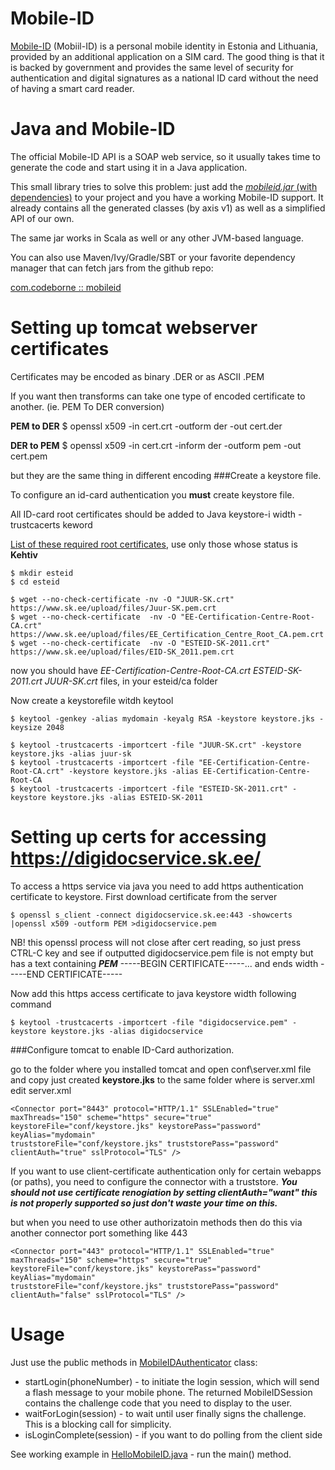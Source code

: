 Mobile-ID
=========

[Mobile-ID](http://www.id.ee/?id=10995&&langchange=1) (Mobiil-ID) is a personal mobile identity in Estonia and Lithuania,
provided by an additional application on a SIM card. The good thing is that it 
is backed by government and provides the same level of security for authentication 
and digital signatures as a national ID card without the need of having a smart card reader.

Java and Mobile-ID
==================

The official Mobile-ID API is a SOAP web service, so it usually takes time to generate the code and
start using it in a Java application.

This small library tries to solve this problem: just add the [*mobileid.jar* (with dependencies)](http://mvnrepository.com/artifact/com.codeborne)
to your project and you have a working Mobile-ID support. It already contains all the generated classes (by axis v1) as well as a simplified API of our own.

The same jar works in Scala as well or any other JVM-based language.

You can also use Maven/Ivy/Gradle/SBT or your favorite dependency manager that can fetch jars from the github repo:

  [com.codeborne :: mobileid](https://raw.github.com/llyys/mobileid/tree/master/mvn)


Setting up tomcat webserver certificates 
=====

Certificates may be encoded as binary .DER or as ASCII .PEM

If you want then transforms can take one type of encoded certificate to another. (ie. PEM To DER conversion)

**PEM to DER**
$ openssl x509 -in cert.crt -outform der -out cert.der

**DER to PEM**
$ openssl x509 -in cert.crt -inform der -outform pem -out cert.pem

but they are the same thing in different encoding
###Create a keystore file.

To configure an id-card authentication you **must** create keystore file. 

All ID-card root certificates should be added to Java keystore-i width -trustcacerts keword

[List of these required root certificates](https://www.sk.ee/Repositoorium/SK-sertifikaadid/juursertifikaadid), use only those whose status is **Kehtiv**

    $ mkdir esteid
    $ cd esteid
    
    $ wget --no-check-certificate -nv -O "JUUR-SK.crt" https://www.sk.ee/upload/files/Juur-SK.pem.crt
    $ wget --no-check-certificate  -nv -O "EE-Certification-Centre-Root-CA.crt" https://www.sk.ee/upload/files/EE_Certification_Centre_Root_CA.pem.crt    
    $ wget --no-check-certificate  -nv -O "ESTEID-SK-2011.crt" https://www.sk.ee/upload/files/EID-SK_2011.pem.crt
    

now you should have *EE-Certification-Centre-Root-CA.crt ESTEID-SK-2011.crt JUUR-SK.crt*
files, in your esteid/ca folder

Now create a keystorefile witdh keytool 

    $ keytool -genkey -alias mydomain -keyalg RSA -keystore keystore.jks -keysize 2048
        
    $ keytool -trustcacerts -importcert -file "JUUR-SK.crt" -keystore keystore.jks -alias juur-sk
    $ keytool -trustcacerts -importcert -file "EE-Certification-Centre-Root-CA.crt" -keystore keystore.jks -alias EE-Certification-Centre-Root-CA
    $ keytool -trustcacerts -importcert -file "ESTEID-SK-2011.crt" -keystore keystore.jks -alias ESTEID-SK-2011

Setting up certs for accessing https://digidocservice.sk.ee/
=====

To access a https service via java you need to add https authentication certificate to keystore. 
First download certificate from the server

    $ openssl s_client -connect digidocservice.sk.ee:443 -showcerts |openssl x509 -outform PEM >digidocservice.pem
NB! this openssl process will not close after cert reading, so just press CTRL-C key and see if outputted digidocservice.pem file is not empty but 
has a text containing ***PEM*** -----BEGIN CERTIFICATE-----... and ends width -----END CERTIFICATE-----

Now add this https access certificate to java keystore width following command 

    $ keytool -trustcacerts -importcert -file "digidocservice.pem" -keystore keystore.jks -alias digidocservice


###Configure tomcat to enable ID-Card authorization.

go to the folder where you installed tomcat and open conf\server.xml file and copy just created **keystore.jks** to the same folder where is server.xml
edit server.xml 

     
    <Connector port="8443" protocol="HTTP/1.1" SSLEnabled="true" 
    maxThreads="150" scheme="https" secure="true" 
    keystoreFile="conf/keystore.jks" keystorePass="password" keyAlias="mydomain" 
    truststoreFile="conf/keystore.jks" truststorePass="password" 
    clientAuth="true" sslProtocol="TLS" /> 

If you want to use client-certificate authentication only for certain webapps (or paths), you need to configure the connector with a truststore.
***You should not use certificate renogiation by setting clientAuth="want" this is not properly supported so just don't waste your time on this.***

but when you need to use other authorizatoin methods then do this via another connector port something like 443

    <Connector port="443" protocol="HTTP/1.1" SSLEnabled="true" 
    maxThreads="150" scheme="https" secure="true" 
    keystoreFile="conf/keystore.jks" keystorePass="password" keyAlias="mydomain" 
    truststoreFile="conf/keystore.jks" truststorePass="password" 
    clientAuth="false" sslProtocol="TLS" /> 


Usage
=====

Just use the public methods in [MobileIDAuthenticator](http://github.com/codeborne/mobileid/blob/master/src/com/codeborne/security/mobileid/MobileIDAuthenticator.java) class:

* startLogin(phoneNumber) - to initiate the login session, which will send a flash message to your mobile phone. The returned MobileIDSession contains the challenge code that you need to display to the user.
* waitForLogin(session) - to wait until user finally signs the challenge. This is a blocking call for simplicity.
* isLoginComplete(session) - if you want to do polling from the client side

See working example in [HelloMobileID.java](http://github.com/codeborne/mobileid/blob/master/test/com/codeborne/security/mobileid/HelloMobileID.java) - run the main() method.

